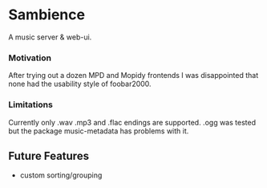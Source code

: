 Sambience
=========

A music server & web-ui.

### Motivation

After trying out a dozen MPD and Mopidy frontends I was disappointed that none had the usability style of foobar2000.

### Limitations

Currently only .wav .mp3 and .flac endings are supported. .ogg was tested but the package music-metadata has problems with it.

## Future Features

- custom sorting/grouping
